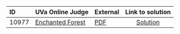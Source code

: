 | ID | UVa Online Judge | External | Link to solution |
|:---|:---|:---|:---:|
| 10977 | [Enchanted Forest](https://onlinejudge.org/index.php?option=onlinejudge&page=show_problem&problem=1918) | [PDF](https://onlinejudge.org/external/109/10977.pdf) | [Solution](https://github.com/versenyi98/uva-solutions/tree/main/solutions/10977%20-%20Enchanted%20Forest)|

